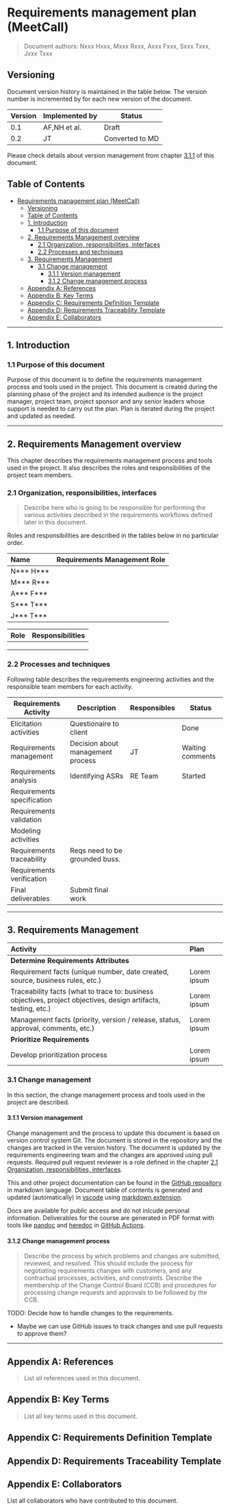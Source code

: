 # Requirements management plan (MeetCall)

> Document authors:
> Nxxx Hxxx, Mxxx Rxxx, Axxx Fxxx, Sxxx Txxx, Jxxx Txxx

## Versioning

Document version history is maintained in the table below. The version number is incremented by for each new version of the document.

| Version | Implemented by | Status |
|---|---|---|
| 0.1 | AF,NH et al. | Draft |
| 0.2 | JT | Converted to MD | 

Please check details about version management from chapter [3.1.1](#311-version-management) of this document.

## Table of Contents

- [Requirements management plan (MeetCall)](#requirements-management-plan-meetcall)
  - [Versioning](#versioning)
  - [Table of Contents](#table-of-contents)
  - [1. Introduction](#1-introduction)
    - [1.1 Purpose of this document](#11-purpose-of-this-document)
  - [2. Requirements Management overview](#2-requirements-management-overview)
    - [2.1 Organization, responsibilities, interfaces](#21-organization-responsibilities-interfaces)
    - [2.2 Processes and techniques](#22-processes-and-techniques)
  - [3. Requirements Management](#3-requirements-management)
    - [3.1 Change management](#31-change-management)
      - [3.1.1 Version management](#311-version-management)
      - [3.1.2 Change management process](#312-change-management-process)
  - [Appendix A: References](#appendix-a-references)
  - [Appendix B: Key Terms](#appendix-b-key-terms)
  - [Appendix C: Requirements Definition Template](#appendix-c-requirements-definition-template)
  - [Appendix D: Requirements Traceability Template](#appendix-d-requirements-traceability-template)
  - [Appendix E: Collaborators](#appendix-e-collaborators)

---

## 1. Introduction

### 1.1 Purpose of this document
Purpose of this document is to define the requirements management process and tools used in the project. This document is created during the planning phase of the project and its intended audience is the project manager, project team, project sponsor and any senior leaders whose support is needed to carry out the plan. Plan is iterated during the project and updated as needed.

---

## 2. Requirements Management overview

This chapter describes the requirements management process and tools used in the project. It also describes the roles and responsibilities of the project team members.

### 2.1 Organization, responsibilities, interfaces

> Describe here who is going to be responsible for performing the various activities described in the requirements workflows defined later in this document.

Roles and responsibilities are described in the tables below in no particular order.

| Name | Requirements Management Role |
|:---|:---|
| N*** H*** | |
| M*** R*** | |
| A*** F*** | |
| S*** T*** | |
| J*** T*** | |

| Role | Responsibilities |
|:---|---|
| | |
| | |
| | |


### 2.2 Processes and techniques

Following table describes the requirements engineering activities and the responsible team members for each activity.

| **Requirements Activity** | **Description** | **Responsibles** | **Status** |
|---------------------------|-----------------|------------------|------------|
| Elicitation activities | Questionaire to client | | Done |
| Requirements management | Decision about management process | JT | Waiting comments |
| Requirements analysis | Identifying ASRs | RE Team | Started |
| Requirements specification| | | |
| Requirements validation   | | | |
| Modeling activities | | | | |
| Requirements traceability | Reqs need to be grounded buss. | | | |
| Requirements verification | | | | |
| Final deliverables | Submit final work  | | | |


---

## 3. Requirements Management

| **Activity** | **Plan** |
|:---|:---|
| **Determine Requirements Attributes**|
| Requirement facts (unique number, date created, source, business rules, etc.) | Lorem ipsum |
| Traceability facts (what to trace to: business objectives, project objectives, design artifacts, testing, etc.) | Lorem ipsum |
| Management facts (priority, version / release, status, approval, comments, etc.) | Lorem ipsum |
| **Prioritize Requirements** |
| Develop prioritization process | Lorem ipsum |

### 3.1 Change management

In this section, the change management process and tools used in the project are described.

#### 3.1.1 Version management
Change management and the process to update this document is based on version control system Git. The document is stored in the repository and the changes are tracked in the version history. The document is updated by the requirements engineering team and the changes are approved using pull requests. Required pull request reviewer is a role defined in the chapter [2.1 Organization, responsibilities, interfaces](#21-organization-responsibilities-interfaces).

This and other project documentation can be found in the [GitHub repository](https://github.com/joniturunen/lut-requirements-engineering) in markdown language. Document table of contents is generated and updated (automatically) in [vscode](https://code.visualstudio.com) using [markdown extension](https://marketplace.visualstudio.com/items?itemName=yzhang.markdown-all-in-one).

Docs are available for public access and do not inlcude personal information. Deliverables for the course are generated in PDF format with tools like [pandoc](https://github.com/pandoc/pandoc-action-example) and [heredoc](https://tldp.org/LDP/abs/html/here-docs.html) in [GitHub Actions](https://docs.github.com/en/actions). 

#### 3.1.2 Change management process

> Describe the process by which problems and changes are submitted, reviewed, and resolved. This should include the process for negotiating requirements changes with customers, and any contractual processes, activities, and constraints. Describe the membership of the Change Control Board (CCB) and procedures for processing change requests and approvals to be followed by the CCB.

TODO: Decide how to handle changes to the requirements.

- Maybe we can use GitHub issues to track changes and use pull requests to approve them?

---

## Appendix A: References

> List all references used in this document.

## Appendix B: Key Terms

> List all key terms used in this document.

## Appendix C: Requirements Definition Template

## Appendix D: Requirements Traceability Template

## Appendix E: Collaborators

List all collaborators who have contributed to this document.

